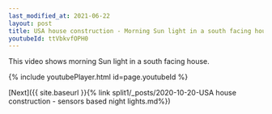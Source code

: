 ```yaml
---
last_modified_at: 2021-06-22
layout: post
title: USA house construction - Morning Sun light in a south facing house whatsapp status
youtubeId: ttVbkvfOPH0
---
```


This video shows morning Sun light in a south facing house.


{% include youtubePlayer.html id=page.youtubeId %}

[Next]({{ site.baseurl }}{% link split1/_posts/2020-10-20-USA house construction - sensors based night lights.md%})
